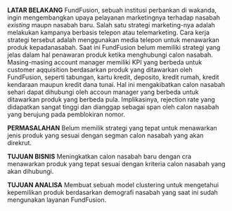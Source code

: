**LATAR BELAKANG**
FundFusion, sebuah institusi perbankan di wakanda, ingin mengembangkan upaya pelayanan marketingnya terhadap nasabah _existing_ maupn nasabah baru. Salah satu strategi marketing-nya adalah melakukan kampanya berbasis telepon atau telemarketing. Cara kerja strategi tersebut adalah menggunakan media telepon untuk menawarkan produk kepadanasabah.
Saat ini FundFusion belum memiliki strategi yang jelas dalam hal penawaran produk ketika menghubungi calon nasabah. Masing-masing account manager memiliki KPI yang berbeda untuk customer aqquisition berdasarkan produk yang ditawarkan oleh FundFusion, seperti tabungan, kartu kredit, deposito, kredit rumah, kredit kendaraan maupun kredit dana tunai.
Hal ini mengakibatkan calon nasabah sehari dapat dihubungi oleh accoun manager yang berbeda untuk ditawarkan produk yang berbeda pula. Implikasinya, rejection rate yang didapatkan sangat tinggi dan dianggap sebagai span oleh calon nasabah yang berujung pada pemblokiran nomor.

**PERMASALAHAN**
Belum memilik strategi yang tepat untuk menawarkan jenis produk yang sesuai dengan segman calon nasabah yang akan direkrut.

**TUJUAN BISNIS**
Meningkatkan calon nasabah baru dengan cra menawarkan produk yang tepat sesuai dengan kriteria calon nasabah yang akan dihubungi.

**TUJUAN ANALISA**
Membuat sebuah model clustering untuk mengetahui kepemilikan produk berdasarkan demografi nasabah yang saat ini sudah mengunakan layanan FundFusion.
